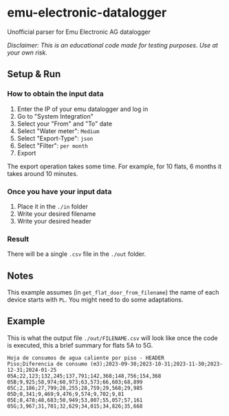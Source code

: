 # emu-electronic-datalogger

Unofficial parser for Emu Electronic AG datalogger

*Disclaimer: This is an educational code made for testing purposes. Use at your own risk.*

## Setup & Run

### How to obtain the input data

1. Enter the IP of your emu datalogger and log in
2. Go to "System Integration"
3. Select your "From" and "To" date
4. Select "Water meter": `Medium`
5. Select "Export-Type": `json`
6. Select "Filter": `per month`
7. Export

The export operation takes some time. For example, for 10 flats, 6 months it takes around 10 minutes.

### Once you have your input data

1. Place it in the `./in` folder
2. Write your desired filename
3. Write your desired header

### Result

There will be a single `.csv` file in the `./out` folder.

## Notes

This example assumes (in `get_flat_door_from_filename`) the name of each device starts with `PL`. You might need
to do some adaptations.

## Example

This is what the output file `./out/FILENAME.csv` will look like once the code is executed, this a brief summary for flats 5A to 5G.

```csv
Hoja de consumos de agua caliente por piso - HEADER
Piso;Diferencia de consumo (m3);2023-09-30;2023-10-31;2023-11-30;2023-12-31;2024-01-25
05A;22,123;132,245;137,791;142,368;148,756;154,368
05B;9,925;58,974;60,973;63,573;66,603;68,899
05C;2,186;27,799;28,255;28,759;29,568;29,985
05D;0,341;9,469;9,476;9,574;9,702;9,81
05E;8,478;48,683;50,949;53,807;55,057;57,161
05G;3,967;31,701;32,629;34,015;34,826;35,668
```